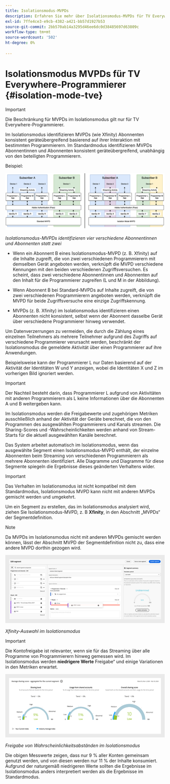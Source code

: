 ```yaml
---
title: Isolationsmodus-MVPDs
description: Erfahren Sie mehr über Isolationsmodus-MVPDs für TV Everywhere-Programmierer
exl-id: 7ffe4ce3-e9cb-4382-a421-bb57d1927b53
source-git-commit: 2bb570ab14a3295d46ee6dc0d38485697d63809c
workflow-type: tm+mt
source-wordcount: '502'
ht-degree: 0%

---
```


# Isolationsmodus MVPDs für TV Everywhere-Programmierer {#isolation-mode-tve}

>[!IMPORTANT]
>
> Die Beschränkung für MVPDs im Isolationsmodus gilt nur für TV Everywhere-Programmierer.

Im Isolationsmodus identifizieren MVPDs (wie Xfinity) Abonnenten konsistent geräteübergreifend basierend auf ihrer Interaktion mit bestimmten Programmierern. Im Standardmodus identifizieren MVPDs Abonnentinnen und Abonnenten konsistent geräteübergreifend, unabhängig von den beteiligten Programmierern.

Beispiel:

![](assets/isolation-diff-new.png)

*Isolationsmodus-MVPDs identifizieren vier verschiedene Abonnentinnen und Abonnenten statt zwei*

* Wenn ein Abonnent B eines Isolationsmodus-MVPD (z. B. Xfinity) auf die Inhalte zugreift, die von zwei verschiedenen Programmierern mit demselben Gerät angeboten werden, verknüpft die MVPD verschiedene Kennungen mit den beiden verschiedenen Zugriffsversuchen. Es scheint, dass zwei verschiedene Abonnentinnen und Abonnenten auf den Inhalt für die Programmierer zugreifen (L und M in der Abbildung).

* Wenn Abonnent B bei Standard-MVPDs auf Inhalte zugreift, die von zwei verschiedenen Programmierern angeboten werden, verknüpft die MVPD für beide Zugriffsversuche eine einzige Zugriffskennung.

* MVPDs (z. B. Xfinity) im Isolationsmodus identifizieren einen Abonnenten nicht konsistent, selbst wenn der Abonnent dasselbe Gerät über verschiedene Programmierer hinweg verwendet.

Um Datenverzerrungen zu vermeiden, die durch die Zählung eines einzelnen Teilnehmers als mehrere Teilnehmer aufgrund des Zugriffs auf verschiedene Programmierer verursacht werden, beschränkt der Isolationsmodus die gemeldete Aktivität über einen Programmierer auf ihre Anwendungen.

Beispielsweise kann der Programmierer L nur Daten basierend auf der Aktivität der Identitäten W und Y anzeigen, wobei die Identitäten X und Z im vorherigen Bild ignoriert werden.

>[!IMPORTANT]
>
> Der Nachteil besteht darin, dass Programmierer L aufgrund von Aktivitäten mit anderen Programmierern als L keine Informationen über die Abonnenten A und B weitergeben kann.

Im Isolationsmodus werden die Freigabewerte und zugehörigen Metriken ausschließlich anhand der Aktivität der Geräte berechnet, die von den Programmen des ausgewählten Programmierers und Kanals streamen. Die Sharing-Scores und -Wahrscheinlichkeiten werden anhand von Stream-Starts für die aktuell ausgewählten Kanäle berechnet.

Das System arbeitet automatisch im Isolationsmodus, wenn das ausgewählte Segment einen Isolationsmodus-MVPD enthält, der einzelne Abonnenten beim Streaming von verschiedenen Programmierern als mehrere Abonnenten identifiziert. Alle Diagramme und Diagramme für diese Segmente spiegeln die Ergebnisse dieses geänderten Verhaltens wider.

>[!IMPORTANT]
>
> Das Verhalten im Isolationsmodus ist nicht kompatibel mit dem Standardmodus, Isolationsmodus MVPD kann nicht mit anderen MVPDs gemischt werden und umgekehrt.

Um ein Segment zu erstellen, das im Isolationsmodus analysiert wird, ziehen Sie Isolationsmodus-MVPD, z. B **Xfinity**, in den Abschnitt „MVPDs“ der Segmentdefinition.

>[!NOTE]
>
> Da MVPDs im Isolationsmodus nicht mit anderen MVPDs gemischt werden können, lässt der Abschnitt MVPD der Segmentdefinition nicht zu, dass eine andere MVPD dorthin gezogen wird.

![](assets/xfinity-in-segment.png)

*Xfinity-Auswahl im Isolationsmodus*

>[!IMPORTANT]
>
> Die Kontofreigabe ist relevanter, wenn sie für das Streaming über alle Programme von Programmierern hinweg gemessen wird. Im Isolationsmodus werden **niedrigere Werte** Freigabe“ und einige Variationen in den Metriken erwartet.

![](assets/aggregate-sharing-isolation.png)

*Freigabe von Wahrscheinlichkeitsabständen im Isolationsmodus*

Die obigen Messwerte zeigen, dass nur 9 % aller Konten gemeinsam genutzt werden, und von diesen werden nur 11 % der Inhalte konsumiert. Aufgrund der naturgemäß niedrigeren Werte sollten die Ergebnisse im Isolationsmodus anders interpretiert werden als die Ergebnisse im Standardmodus.
